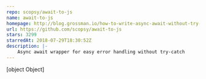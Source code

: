 ```yaml
---
repo: scopsy/await-to-js
name: await-to-js
homepage: http://blog.grossman.io/how-to-write-async-await-without-try-catch-blocks-in-javascript/
url: https://github.com/scopsy/await-to-js
stars: 3299
starredAt: 2018-07-29T18:30:52Z
description: |-
    Async await wrapper for easy error handling without try-catch
---
```


[object Object]

